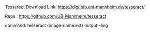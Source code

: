 Tesseract Download Link: https://digi.bib.uni-mannheim.de/tesseract/

Repo : https://github.com/UB-Mannheim/tesseract

command: tesseract {image-name.ext} output -eng
